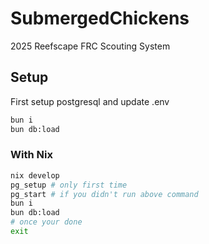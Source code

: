 # SubmergedChickens

2025 Reefscape FRC Scouting System

## Setup

First setup postgresql and update .env

```bash
bun i
bun db:load
```

### With Nix

```bash
nix develop
pg_setup # only first time
pg_start # if you didn't run above command
bun i
bun db:load
# once your done
exit
```
